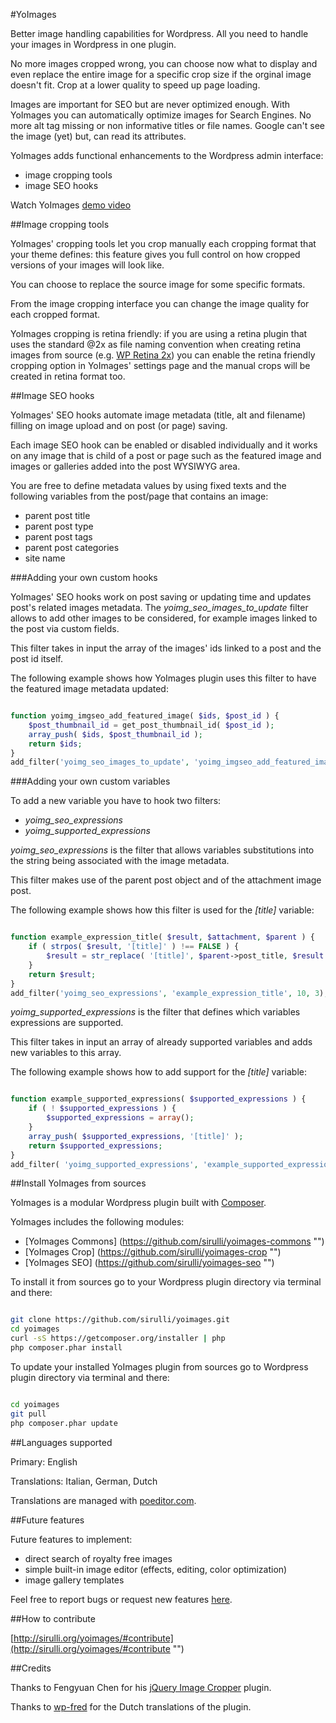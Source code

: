 #YoImages

Better image handling capabilities for Wordpress.
All you need to handle your images in Wordpress in one plugin.

No more images cropped wrong, you can choose now what to display and even replace the entire image for a specific crop size if the orginal image doesn't fit. Crop at a lower quality to speed up page loading.

Images are important for SEO but are never optimized enough. With YoImages you can automatically optimize images for Search Engines. No more alt tag missing or non informative titles or file names. Google can't see the image (yet) but, can read its attributes. 

YoImages adds functional enhancements to the Wordpress admin interface:
- image cropping tools
- image SEO hooks

Watch YoImages [demo video](https://www.youtube.com/watch?v=6SAC_QD1CCU "")


##Image cropping tools

YoImages' cropping tools let you crop manually each cropping format that your theme defines: this feature gives you full control on how cropped versions of your images will look like.

You can choose to replace the source image for some specific formats.

From the image cropping interface you can change the image quality for each cropped format.

YoImages cropping is retina friendly: if you are using a retina plugin that uses the standard @2x as file naming convention when creating retina images from source (e.g. [WP Retina 2x](https://wordpress.org/plugins/wp-retina-2x/ "")) you can enable the retina friendly cropping option in YoImages' settings page and the manual crops will be created in retina format too.

##Image SEO hooks

YoImages' SEO hooks automate image metadata (title, alt and filename) filling on image upload and on post (or page) saving.

Each image SEO hook can be enabled or disabled individually and it works on any image that is child of a post or page such as the featured image and images or galleries added into the post WYSIWYG area.

You are free to define metadata values by using fixed texts and the following variables from the post/page that contains an image:
- parent post title
- parent post type
- parent post tags
- parent post categories
- site name


###Adding your own custom hooks

YoImages' SEO hooks work on post saving or updating time and updates post's related images metadata.
The *yoimg_seo_images_to_update* filter allows to add other images to be considered, for example images linked to the post via custom fields.

This filter takes in input the array of the images' ids linked to a post and the post id itself.

The following example shows how YoImages plugin uses this filter to have the featured image metadata updated:

```php

function yoimg_imgseo_add_featured_image( $ids, $post_id ) {
	$post_thumbnail_id = get_post_thumbnail_id( $post_id );
	array_push( $ids, $post_thumbnail_id );
	return $ids;
}
add_filter('yoimg_seo_images_to_update', 'yoimg_imgseo_add_featured_image', 10, 2);

```


###Adding your own custom variables

To add a new variable you have to hook two filters:
- *yoimg_seo_expressions*
- *yoimg_supported_expressions*


*yoimg_seo_expressions* is the filter that allows variables substitutions into the string being associated with the image metadata.

This filter makes use of the parent post object and of the attachment image post.

The following example shows how this filter is used for the *\[title\]* variable: 

```php

function example_expression_title( $result, $attachment, $parent ) {
	if ( strpos( $result, '[title]' ) !== FALSE ) {
		$result = str_replace( '[title]', $parent->post_title, $result );
	}
	return $result;
}
add_filter('yoimg_seo_expressions', 'example_expression_title', 10, 3);

```

*yoimg_supported_expressions* is the filter that defines which variables expressions are supported.

This filter takes in input an array of already supported variables and adds new variables to this array.

The following example shows how to add support for the *\[title\]* variable:

```php

function example_supported_expressions( $supported_expressions ) {
	if ( ! $supported_expressions ) {
		$supported_expressions = array();
	}
	array_push( $supported_expressions, '[title]' );
	return $supported_expressions;
}
add_filter( 'yoimg_supported_expressions', 'example_supported_expressions', 10, 1 );

```

##Install YoImages from sources

YoImages is a modular Wordpress plugin built with [Composer](https://getcomposer.org/ "").

YoImages includes the following modules:

* [YoImages Commons] (https://github.com/sirulli/yoimages-commons "")
* [YoImages Crop] (https://github.com/sirulli/yoimages-crop "")
* [YoImages SEO] (https://github.com/sirulli/yoimages-seo "")


To install it from sources go to your Wordpress plugin directory via terminal and there:

```sh

git clone https://github.com/sirulli/yoimages.git
cd yoimages
curl -sS https://getcomposer.org/installer | php
php composer.phar install

```


To update your installed YoImages plugin from sources go to Wordpress plugin directory via terminal and there: 

```sh

cd yoimages
git pull
php composer.phar update

```

##Languages supported

Primary: English

Translations: Italian, German, Dutch

Translations are managed with [poeditor.com](https://poeditor.com/projects/view?id=25799 "").

##Future features

Future features to implement:
- direct search of royalty free images
- simple built-in image editor (effects, editing, color optimization)
- image gallery templates


Feel free to report bugs or request new features [here](https://github.com/sirulli/yoimages/issues "").

##How to contribute

[http://sirulli.org/yoimages/#contribute](http://sirulli.org/yoimages/#contribute "")

##Credits

Thanks to Fengyuan Chen for his [jQuery Image Cropper](http://fengyuanchen.github.io/cropper/ "") plugin.

Thanks to [wp-fred](https://profiles.wordpress.org/wp-fred-1/ "") for the Dutch translations of the plugin.

